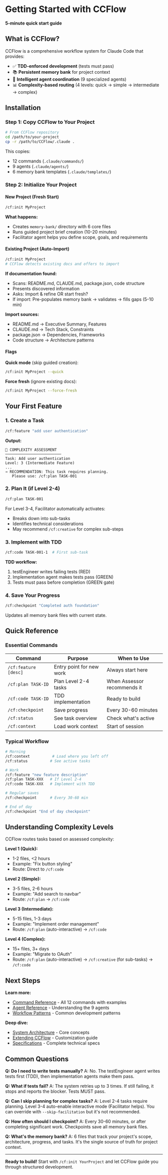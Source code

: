 # Getting Started with CCFlow

**5-minute quick start guide**

## What is CCFlow?

CCFlow is a comprehensive workflow system for Claude Code that provides:
- ✅ **TDD-enforced development** (tests must pass)
- 📚 **Persistent memory bank** for project context
- 🤖 **Intelligent agent coordination** (9 specialized agents)
- 📊 **Complexity-based routing** (4 levels: quick → simple → intermediate → complex)

## Installation

### Step 1: Copy CCFlow to Your Project

```bash
# From CCFlow repository
cd /path/to/your-project
cp -r /path/to/CCFlow/.claude .
```

This copies:
- 12 commands (`.claude/commands/`)
- 9 agents (`.claude/agents/`)
- 6 memory bank templates (`.claude/templates/`)

### Step 2: Initialize Your Project

#### New Project (Fresh Start)
```bash
/cf:init MyProject
```

**What happens:**
- Creates `memory-bank/` directory with 6 core files
- Runs guided project brief creation (10-20 minutes)
- Facilitator agent helps you define scope, goals, and requirements

#### Existing Project (Auto-Import)
```bash
/cf:init MyProject
# CCFlow detects existing docs and offers to import
```

**If documentation found:**
- Scans: README.md, CLAUDE.md, package.json, code structure
- Presents discovered information
- Asks: Import & refine OR start fresh?
- If import: Pre-populates memory bank → validates → fills gaps (5-10 min)

**Import sources:**
- README.md → Executive Summary, Features
- CLAUDE.md → Tech Stack, Constraints
- package.json → Dependencies, Frameworks
- Code structure → Architecture patterns

#### Flags

**Quick mode** (skip guided creation):
```bash
/cf:init MyProject --quick
```

**Force fresh** (ignore existing docs):
```bash
/cf:init MyProject --force-fresh
```

## Your First Feature

### 1. Create a Task

```bash
/cf:feature "add user authentication"
```

**Output:**
```
🎯 COMPLEXITY ASSESSMENT
─────────────────────────
Task: Add user authentication
Level: 3 (Intermediate Feature)
...
→ RECOMMENDATION: This task requires planning.
   Please use: /cf:plan TASK-001
```

### 2. Plan It (if Level 2-4)

```bash
/cf:plan TASK-001
```

For Level 3-4, Facilitator automatically activates:
- Breaks down into sub-tasks
- Identifies technical considerations
- May recommend `/cf:creative` for complex sub-steps

### 3. Implement with TDD

```bash
/cf:code TASK-001-1  # First sub-task
```

**TDD workflow:**
1. testEngineer writes failing tests (RED)
2. Implementation agent makes tests pass (GREEN)
3. Tests must pass before completion (GREEN gate)

### 4. Save Your Progress

```bash
/cf:checkpoint "Completed auth foundation"
```

Updates all memory bank files with current state.

## Quick Reference

### Essential Commands

| Command | Purpose | When to Use |
|---------|---------|-------------|
| `/cf:feature [desc]` | Entry point for new work | Always start here |
| `/cf:plan TASK-ID` | Plan Level 2-4 tasks | When Assessor recommends it |
| `/cf:code TASK-ID` | TDD implementation | Ready to build |
| `/cf:checkpoint` | Save progress | Every 30-60 minutes |
| `/cf:status` | See task overview | Check what's active |
| `/cf:context` | Load work context | Start of session |

### Typical Workflow

```bash
# Morning
/cf:context          # Load where you left off
/cf:status          # See active tasks

# Work
/cf:feature "new feature description"
/cf:plan TASK-XXX   # If Level 2-4
/cf:code TASK-XXX   # Implement with TDD

# Regular saves
/cf:checkpoint      # Every 30-60 min

# End of day
/cf:checkpoint "End of day checkpoint"
```

## Understanding Complexity Levels

CCFlow routes tasks based on assessed complexity:

**Level 1 (Quick):**
- 1-2 files, <2 hours
- Example: "Fix button styling"
- Route: Direct to `/cf:code`

**Level 2 (Simple):**
- 3-5 files, 2-6 hours
- Example: "Add search to navbar"
- Route: `/cf:plan` → `/cf:code`

**Level 3 (Intermediate):**
- 5-15 files, 1-3 days
- Example: "Implement order management"
- Route: `/cf:plan` (auto-interactive) → `/cf:code`

**Level 4 (Complex):**
- 15+ files, 3+ days
- Example: "Migrate to OAuth"
- Route: `/cf:plan` (auto-interactive) → `/cf:creative` (for sub-tasks) → `/cf:code`

## Next Steps

**Learn more:**
- [Command Reference](commands.md) - All 12 commands with examples
- [Agent Reference](agents.md) - Understanding the 9 agents
- [Workflow Patterns](workflows.md) - Common development patterns

**Deep dive:**
- [System Architecture](../system/architecture.md) - Core concepts
- [Extending CCFlow](../system/extending.md) - Customization guide
- [Specifications](../specifications/) - Complete technical specs

## Common Questions

**Q: Do I need to write tests manually?**
A: No. The testEngineer agent writes tests first (TDD), then implementation agents make them pass.

**Q: What if tests fail?**
A: The system retries up to 3 times. If still failing, it stops and reports the blocker. Tests MUST pass.

**Q: Can I skip planning for complex tasks?**
A: Level 2-4 tasks require planning. Level 3-4 auto-enable interactive mode (Facilitator helps). You can override with `--skip-facilitation` but it's not recommended.

**Q: How often should I checkpoint?**
A: Every 30-60 minutes, or after completing significant work. Checkpoints save all memory bank files.

**Q: What's the memory bank?**
A: 6 files that track your project's scope, architecture, progress, and tasks. It's the single source of truth for project context.

---

**Ready to build!** Start with `/cf:init YourProject` and let CCFlow guide you through structured development.
